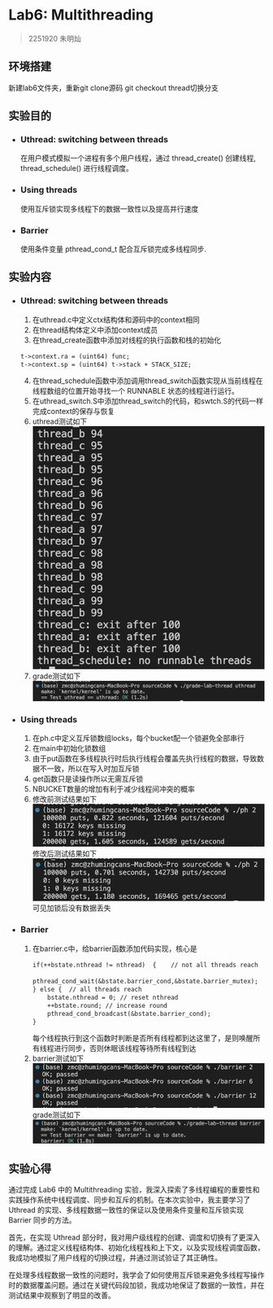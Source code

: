 # Lab6: Multithreading
> 2251920
> 朱明灿
## 环境搭建
新建lab6文件夹，重新git clone源码
git checkout thread切换分支
## 实验目的
- ### Uthread: switching between threads
    在用户模式模拟一个进程有多个用户线程，通过 thread_create() 创建线程, thread_schedule() 进行线程调度。
- ### Using threads
    使用互斥锁实现多线程下的数据一致性以及提高并行速度
- ### Barrier
    使用条件变量 pthread_cond_t 配合互斥锁完成多线程同步.
## 实验内容
- ### Uthread: switching between threads
    1. 在uthread.c中定义ctx结构体和源码中的context相同
    2. 在thread结构体定义中添加context成员
    3. 在thread_create函数中添加对线程的执行函数和栈的初始化
    ```
    t->context.ra = (uint64) func;
    t->context.sp = (uint64) t->stack + STACK_SIZE;
    ```
    4. 在thread_schedule函数中添加调用thread_switch函数实现从当前线程在线程数组的位置开始寻找一个 RUNNABLE 状态的线程进行运行。
    5. 在uthread_switch.S中添加thread_switch的代码，和swtch.S的代码一样完成context的保存与恢复
    6. uthread测试如下
    ![uthread](images/uthread.png)
    7. grade测试如下
    ![grade](images/grade-uthread.png)
- ### Using threads
    1. 在ph.c中定义互斥锁数组locks，每个bucket配一个锁避免全部串行
    2. 在main中初始化锁数组
    3. 由于put函数在多线程执行时后执行线程会覆盖先执行线程的数据，导致数据不一致，所以在写入时加互斥锁
    4. get函数只是读操作所以无需互斥锁
    5. NBUCKET数量的增加有利于减少线程间冲突的概率
    6. 修改前测试结果如下
    ![before](images/before.png)
    修改后测试结果如下
    ![before](images/after.png)
    可见加锁后没有数据丢失
- ### Barrier
    1. 在barrier.c中，给barrier函数添加代码实现，核心是
        ```
        if(++bstate.nthread != nthread)  {    // not all threads reach    
            pthread_cond_wait(&bstate.barrier_cond,&bstate.barrier_mutex);
        } else {  // all threads reach
            bstate.nthread = 0; // reset nthread
            ++bstate.round; // increase round
            pthread_cond_broadcast(&bstate.barrier_cond);
        }
        ```
        每个线程执行到这个函数时判断是否所有线程都到达这里了，是则唤醒所有线程进行同步，否则休眠该线程等待所有线程到达
    2. barrier测试如下
    ![barrier](images/barrier.png)
    grade测试如下
    ![grade](images/grade-barrier.png)
## 实验心得
通过完成 Lab6 中的 Multithreading 实验，我深入探索了多线程编程的重要性和实践操作系统中线程调度、同步和互斥的机制。在本次实验中，我主要学习了 Uthread 的实现、多线程数据一致性的保证以及使用条件变量和互斥锁实现 Barrier 同步的方法。

首先，在实现 Uthread 部分时，我对用户级线程的创建、调度和切换有了更深入的理解。通过定义线程结构体、初始化线程栈和上下文，以及实现线程调度函数，我成功地模拟了用户线程的切换过程，并通过测试验证了其正确性。

在处理多线程数据一致性的问题时，我学会了如何使用互斥锁来避免多线程写操作时的数据覆盖问题。通过在关键代码段加锁，我成功地保证了数据的一致性，并在测试结果中观察到了明显的改善。